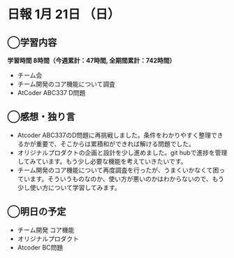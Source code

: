 # 日報  1月 21日 （日）

## ◯学習内容

**学習時間  8時間（今週累計：47時間, 全期間累計：742時間）**

- チーム会
- チーム開発のコア機能について調査
- AtCoder ABC337 D問題

## ◯感想・独り言

- Atcoder ABC337のD問題に再挑戦しました。条件をわかりやすく整理できるかが重要で、そこからは累積和ができれば解ける問題でした。
- オリジナルプロダクトの企画と設計を少し進めました。git hubで進捗を管理してみています。もう少し必要な機能を考えていきたいです。
- チーム開発のコア機能について再度調査を行ったが、うまくいかなくて困っています。そういうものなのか、使い方が悪いのかはわからないので、もう少し使い方について学習してみます。

## ◯明日の予定

- チーム開発 コア機能
- オリジナルプロダクト
- Atcoder BC問題
